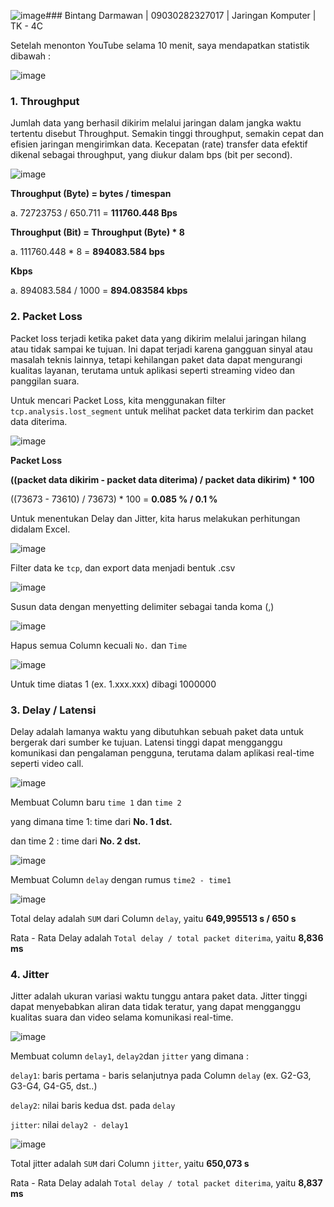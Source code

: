 ![image](https://github.com/user-attachments/assets/a1ec0109-022c-409d-8931-d2ca74ccf69e)### Bintang Darmawan | 09030282327017 | Jaringan Komputer | TK - 4C

Setelah menonton YouTube selama 10 menit, saya mendapatkan statistik dibawah :

![image](https://github.com/user-attachments/assets/752bc36d-e686-4030-9b2e-5bcf5943e795)

### 1. Throughput
Jumlah data yang berhasil dikirim melalui jaringan dalam jangka waktu tertentu disebut 
Throughput. Semakin tinggi throughput, semakin cepat dan efisien jaringan mengirimkan 
data. Kecepatan (rate) transfer data efektif dikenal sebagai throughput, yang diukur dalam bps (bit per second).

![image](https://github.com/user-attachments/assets/55a20bd0-c90c-4fc7-a7f7-38b718410b09)

**Throughput (Byte) = bytes / timespan**

a. 72723753 / 650.711 = **111760.448 Bps**

**Throughput (Bit) = Throughput (Byte) * 8**

a. 111760.448 * 8 = **894083.584 bps**

**Kbps**

a. 894083.584 / 1000 = **894.083584 kbps** 

### 2. Packet Loss
Packet loss terjadi ketika paket data yang dikirim melalui jaringan hilang atau tidak 
sampai ke tujuan. Ini dapat terjadi karena gangguan sinyal atau masalah teknis lainnya, tetapi 
kehilangan paket data dapat mengurangi kualitas layanan, terutama untuk aplikasi seperti 
streaming video dan panggilan suara. 

Untuk mencari Packet Loss, kita menggunakan filter `tcp.analysis.lost_segment` untuk melihat packet data terkirim dan packet data diterima.

![image](https://github.com/user-attachments/assets/b53011a7-8284-41b7-9102-636e08744447)

**Packet Loss**

**((packet data dikirim -  packet data diterima) / packet data dikirim) * 100** 

((73673 - 73610) / 73673) * 100 = **0.085 % / 0.1 %**


Untuk menentukan Delay dan Jitter, kita harus melakukan perhitungan didalam Excel.

![image](https://github.com/user-attachments/assets/0e77a17a-d076-4745-9951-b00b962bf430)

Filter data ke `tcp`, dan export data menjadi bentuk .csv

![image](https://github.com/user-attachments/assets/0293d1f6-334e-4099-8a15-c777ef1b3b29)

Susun data dengan menyetting delimiter sebagai tanda koma (,)

![image](https://github.com/user-attachments/assets/557cf588-a94d-48a6-bb6c-b3e6df4aa701)

Hapus semua Column kecuali `No.` dan `Time`

![image](https://github.com/user-attachments/assets/89aec062-c688-4cf5-bc4a-92cee6f613d6)

Untuk time diatas 1 (ex. 1.xxx.xxx) dibagi 1000000


### 3. Delay / Latensi

Delay adalah lamanya waktu yang dibutuhkan sebuah paket data untuk bergerak dari 
sumber ke tujuan. Latensi tinggi dapat mengganggu komunikasi dan pengalaman pengguna, 
terutama dalam aplikasi real-time seperti video call. 


![image](https://github.com/user-attachments/assets/4559e11b-1fd7-4a1b-aca9-3c45303914b6)

Membuat Column baru `time 1` dan `time 2` 

yang dimana time 1: time dari **No. 1 dst.**

dan time 2 : time dari **No. 2 dst.**

![image](https://github.com/user-attachments/assets/58f60d2b-2535-48fd-820d-4cfe98985598)

Membuat Column `delay` dengan rumus `time2 - time1`

![image](https://github.com/user-attachments/assets/1e9e1844-0219-4a7b-ba68-9d9a2f05cadd)

Total delay adalah `SUM` dari Column `delay`, yaitu **649,995513 s / 650 s**

Rata - Rata Delay adalah `Total delay / total packet diterima`, yaitu **8,836 ms**

### 4. Jitter

Jitter adalah ukuran variasi waktu tunggu antara paket data. Jitter tinggi dapat 
menyebabkan aliran data tidak teratur, yang dapat mengganggu kualitas suara dan video 
selama komunikasi real-time. 

![image](https://github.com/user-attachments/assets/5bcb71bb-5302-4fc8-b3c2-4107ce5d8436)

Membuat column `delay1`, `delay2`dan `jitter` yang dimana :

`delay1`: baris pertama - baris selanjutnya pada Column `delay` (ex. G2-G3, G3-G4, G4-G5, dst..)

`delay2`: nilai baris kedua dst. pada `delay`

`jitter`: nilai `delay2 - delay1`


![image](https://github.com/user-attachments/assets/955e9652-778c-42f5-ae39-a315944825dc)


Total jitter adalah `SUM` dari Column `jitter`, yaitu **650,073 s**

Rata - Rata Delay adalah `Total delay / total packet diterima`, yaitu **8,837 ms**
